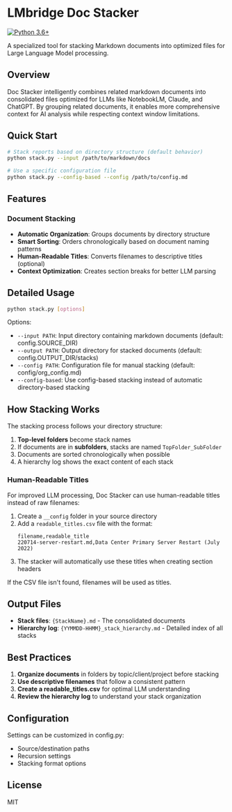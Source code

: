 # LMbridge Doc Stacker

[![Python 3.6+](https://img.shields.io/badge/python-3.6+-blue.svg)](https://www.python.org/downloads/)

A specialized tool for stacking Markdown documents into optimized files for Large Language Model processing.

## Overview

Doc Stacker intelligently combines related markdown documents into consolidated files optimized for LLMs like NotebookLM, Claude, and ChatGPT. By grouping related documents, it enables more comprehensive context for AI analysis while respecting context window limitations.

## Quick Start

```bash
# Stack reports based on directory structure (default behavior)
python stack.py --input /path/to/markdown/docs

# Use a specific configuration file
python stack.py --config-based --config /path/to/config.md
```

## Features

### Document Stacking

- **Automatic Organization**: Groups documents by directory structure
- **Smart Sorting**: Orders chronologically based on document naming patterns
- **Human-Readable Titles**: Converts filenames to descriptive titles (optional)
- **Context Optimization**: Creates section breaks for better LLM parsing

## Detailed Usage

```bash
python stack.py [options]
```

Options:

- `--input PATH`: Input directory containing markdown documents (default: config.SOURCE_DIR)
- `--output PATH`: Output directory for stacked documents (default: config.OUTPUT_DIR/stacks)
- `--config PATH`: Configuration file for manual stacking (default: config/org_config.md)
- `--config-based`: Use config-based stacking instead of automatic directory-based stacking

## How Stacking Works

The stacking process follows your directory structure:

1. **Top-level folders** become stack names
2. If documents are in **subfolders**, stacks are named `TopFolder_SubFolder`
3. Documents are sorted chronologically when possible
4. A hierarchy log shows the exact content of each stack

### Human-Readable Titles

For improved LLM processing, Doc Stacker can use human-readable titles instead of raw filenames:

1. Create a `__config` folder in your source directory
2. Add a `readable_titles.csv` file with the format:
   ```
   filename,readable_title
   220714-server-restart.md,Data Center Primary Server Restart (July 2022)
   ```
3. The stacker will automatically use these titles when creating section headers

If the CSV file isn't found, filenames will be used as titles.

## Output Files

- **Stack files**: `{StackName}.md` - The consolidated documents
- **Hierarchy log**: `{YYMMDD-HHMM}_stack_hierarchy.md` - Detailed index of all stacks

## Best Practices

1. **Organize documents** in folders by topic/client/project before stacking
2. **Use descriptive filenames** that follow a consistent pattern
3. **Create a readable_titles.csv** for optimal LLM understanding
4. **Review the hierarchy log** to understand your stack organization

## Configuration

Settings can be customized in config.py:

- Source/destination paths
- Recursion settings
- Stacking format options

## License

MIT
